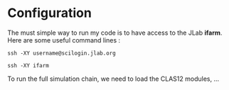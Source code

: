 # Configuration

The must simple way to run my code is to have access to the JLab **ifarm**. Here are some useful command lines :

``` shell
ssh -XY username@scilogin.jlab.org
```

``` shell
ssh -XY ifarm
```

To run the full simulation chain, we need to load the CLAS12 modules, ...